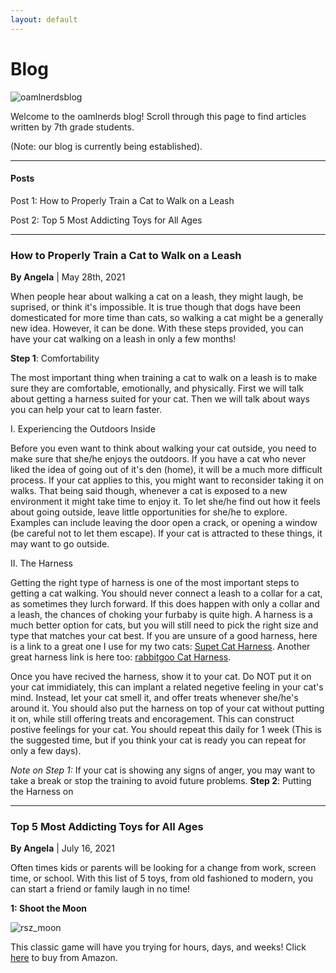 ```yaml
---
layout: default
---
```


# Blog

![oamlnerdsblog](https://user-images.githubusercontent.com/48270916/118755574-95ae8a80-b815-11eb-90c8-3d259efe6c85.png)

Welcome to the oamlnerds blog! Scroll through this page to find articles written by 7th grade students.

(Note: our blog is currently being established).

* * *

#### Posts


Post 1: How to Properly Train a Cat to Walk on a Leash

Post 2: Top 5 Most Addicting Toys for All Ages

* * * 


### How to Properly Train a Cat to Walk on a Leash

**By Angela** | May 28th, 2021


When people hear about walking a cat on a leash, they might laugh, be suprised, or think it's impossible. It is true though that dogs have been domesticated for more time than cats, so walking a cat might be a generally new idea. However, it can be done. With these steps provided, you can have your cat walking on a leash in only a few months!


**Step 1**: Comfortability


The most important thing when training a cat to walk on a leash is to make sure they are comfortable, emotionally, and physically. First we will talk about getting a harness suited for your cat. Then we will talk about ways you can help your cat to learn faster.


I. Experiencing the Outdoors Inside


Before you even want to think about walking your cat outside, you need to make sure that she/he enjoys the outdoors. If you have a cat who never liked the idea of going out of it's den (home), it will be a much more difficult process. If your cat applies to this, you might want to reconsider taking it on walks. That being said though, whenever a cat is exposed to a new environment it might take time to enjoy it. To let she/he find out how it feels about going outside, leave little opportunities for she/he to explore. Examples can include leaving the door open a crack, or opening a window (be careful not to let them escape). If your cat is attracted to these things, it may want to go outside. 

II. The Harness


Getting the right type of harness is one of the most important steps to getting a cat walking. You should never connect a leash to a collar for a cat, as sometimes they lurch forward. If this does happen with only a collar and a leash, the chances of choking your furbaby is quite high. A harness is a much better option for cats, but you will still need to pick the right size and type that matches your cat best. If you are unsure of a good harness, here is a link to a great one I use for my two cats: <a href="https://www.amazon.com/Harness-Walking-Adjustable-Reflective-Comfort/dp/B07Z666T5N/ref=sr_1_3_sspa?dchild=1&keywords=cat%2Bharness&qid=1622343240&sr=8-3-spons&spLa=ZW5jcnlwdGVkUXVhbGlmaWVyPUFSN0wzWFI0WEVFUUwmZW5jcnlwdGVkSWQ9QTA0MjQ2ODExV1hBRDQwTzIwM0g5JmVuY3J5cHRlZEFkSWQ9QTA2ODA3NzQzS0cyTURDUDE0RzJJJndpZGdldE5hbWU9c3BfYXRmJmFjdGlvbj1jbGlja1JlZGlyZWN0JmRvTm90TG9nQ2xpY2s9dHJ1ZQ&th=1">Supet Cat Harness</a>. Another great harness link is here too: <a href="https://www.amazon.com/Harness-Leash-Walking-Escape-Inches/dp/B07SC7WFQN/ref=sr_1_1?dchild=1&keywords=cat+harness&qid=1622343510&sr=8-1">rabbitgoo Cat Harness</a>.

Once you have recived the harness, show it to your cat. Do NOT put it on your cat immidiately, this can implant a related negetive feeling in your cat's mind. Instead, let your cat smell it, and offer treats whenever she/he's around it. You should also put the harness on top of your cat without putting it on, while still offering treats and encoragement. This can construct postive feelings for your cat. You should repeat this daily for 1 week (This is the suggested time, but if you think your cat is ready you can repeat for only a few days).

*Note on Step 1:* If your cat is showing any signs of anger, you may want to take a break or stop the training to avoid future problems.
**Step 2**: Putting the Harness on



* * *


### Top 5 Most Addicting Toys for All Ages

**By Angela** | July 16, 2021


Often times kids or parents will be looking for a change from work, screen time, or school. With this list of 5 toys, from old fashioned to modern, you can start a friend or family laugh in no time!


**1: Shoot the Moon**

![rsz_moon](https://user-images.githubusercontent.com/48270916/126023733-aaa0a02e-2758-4e8c-94d6-1f093c040502.jpg)

This classic game will have you trying for hours, days, and weeks! Click <a href="https://www.amazon.com/WE-Games-Shoot-Moon-inches/dp/B0009Z3IPK/ref=sr_1_2?dchild=1&keywords=shoot+the+moon&qid=1626491213&sr=8-2">here</a> to buy from Amazon.

